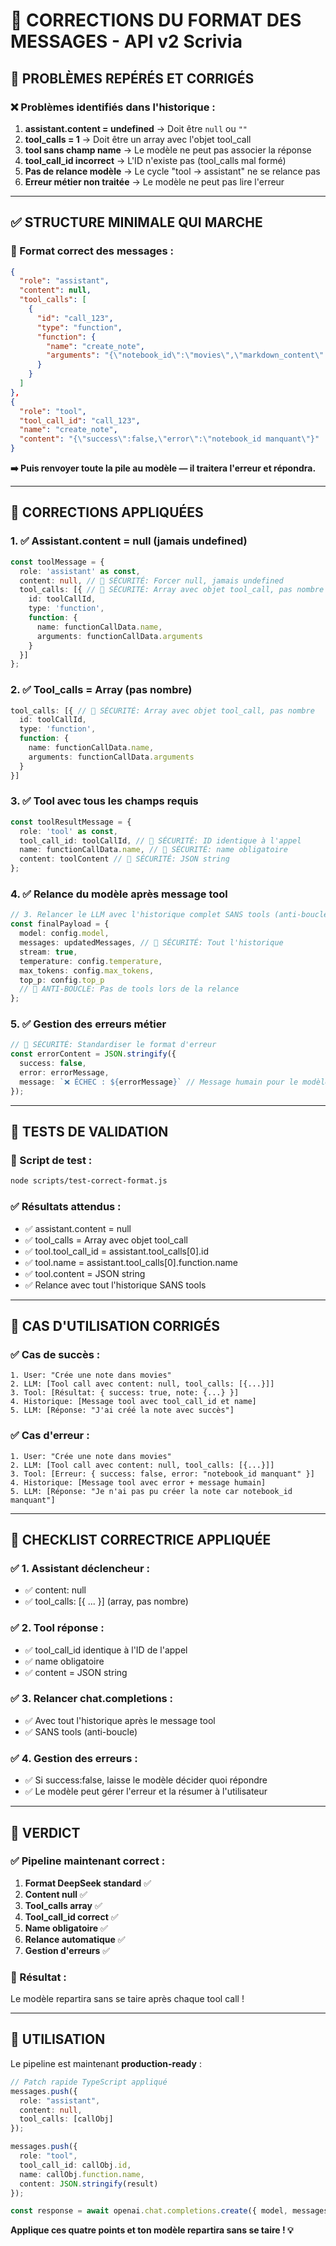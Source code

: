 # 🔧 CORRECTIONS DU FORMAT DES MESSAGES - API v2 Scrivia

## 🚨 **PROBLÈMES REPÉRÉS ET CORRIGÉS**

### **❌ Problèmes identifiés dans l'historique :**

1. **assistant.content = undefined** → Doit être `null` ou `""`
2. **tool_calls = 1** → Doit être un array avec l'objet tool_call
3. **tool sans champ name** → Le modèle ne peut pas associer la réponse
4. **tool_call_id incorrect** → L'ID n'existe pas (tool_calls mal formé)
5. **Pas de relance modèle** → Le cycle "tool → assistant" ne se relance pas
6. **Erreur métier non traitée** → Le modèle ne peut pas lire l'erreur

---

## ✅ **STRUCTURE MINIMALE QUI MARCHE**

### **📝 Format correct des messages :**

```json
{
  "role": "assistant",
  "content": null,
  "tool_calls": [
    {
      "id": "call_123",
      "type": "function",
      "function": {
        "name": "create_note",
        "arguments": "{\"notebook_id\":\"movies\",\"markdown_content\":\"...\"}"
      }
    }
  ]
},
{
  "role": "tool",
  "tool_call_id": "call_123",
  "name": "create_note",
  "content": "{\"success\":false,\"error\":\"notebook_id manquant\"}"
}
```

**➡️ Puis renvoyer toute la pile au modèle — il traitera l'erreur et répondra.**

---

## 🔧 **CORRECTIONS APPLIQUÉES**

### **1. ✅ Assistant.content = null (jamais undefined)**

```typescript
const toolMessage = {
  role: 'assistant' as const,
  content: null, // 🔧 SÉCURITÉ: Forcer null, jamais undefined
  tool_calls: [{ // 🔧 SÉCURITÉ: Array avec objet tool_call, pas nombre
    id: toolCallId,
    type: 'function',
    function: {
      name: functionCallData.name,
      arguments: functionCallData.arguments
    }
  }]
};
```

### **2. ✅ Tool_calls = Array (pas nombre)**

```typescript
tool_calls: [{ // 🔧 SÉCURITÉ: Array avec objet tool_call, pas nombre
  id: toolCallId,
  type: 'function',
  function: {
    name: functionCallData.name,
    arguments: functionCallData.arguments
  }
}]
```

### **3. ✅ Tool avec tous les champs requis**

```typescript
const toolResultMessage = {
  role: 'tool' as const,
  tool_call_id: toolCallId, // 🔧 SÉCURITÉ: ID identique à l'appel
  name: functionCallData.name, // 🔧 SÉCURITÉ: name obligatoire
  content: toolContent // 🔧 SÉCURITÉ: JSON string
};
```

### **4. ✅ Relance du modèle après message tool**

```typescript
// 3. Relancer le LLM avec l'historique complet SANS tools (anti-boucle infinie)
const finalPayload = {
  model: config.model,
  messages: updatedMessages, // 🔧 SÉCURITÉ: Tout l'historique
  stream: true,
  temperature: config.temperature,
  max_tokens: config.max_tokens,
  top_p: config.top_p
  // 🔧 ANTI-BOUCLE: Pas de tools lors de la relance
};
```

### **5. ✅ Gestion des erreurs métier**

```typescript
// 🔧 SÉCURITÉ: Standardiser le format d'erreur
const errorContent = JSON.stringify({
  success: false,
  error: errorMessage,
  message: `❌ ÉCHEC : ${errorMessage}` // Message humain pour le modèle
});
```

---

## 🧪 **TESTS DE VALIDATION**

### **📝 Script de test :**
```bash
node scripts/test-correct-format.js
```

### **✅ Résultats attendus :**
- ✅ assistant.content = null
- ✅ tool_calls = Array avec objet tool_call
- ✅ tool.tool_call_id = assistant.tool_calls[0].id
- ✅ tool.name = assistant.tool_calls[0].function.name
- ✅ tool.content = JSON string
- ✅ Relance avec tout l'historique SANS tools

---

## 🎯 **CAS D'UTILISATION CORRIGÉS**

### **✅ Cas de succès :**
```
1. User: "Crée une note dans movies"
2. LLM: [Tool call avec content: null, tool_calls: [{...}]]
3. Tool: [Résultat: { success: true, note: {...} }]
4. Historique: [Message tool avec tool_call_id et name]
5. LLM: [Réponse: "J'ai créé la note avec succès"]
```

### **✅ Cas d'erreur :**
```
1. User: "Crée une note dans movies"
2. LLM: [Tool call avec content: null, tool_calls: [{...}]]
3. Tool: [Erreur: { success: false, error: "notebook_id manquant" }]
4. Historique: [Message tool avec error + message humain]
5. LLM: [Réponse: "Je n'ai pas pu créer la note car notebook_id manquant"]
```

---

## 🔧 **CHECKLIST CORRECTRICE APPLIQUÉE**

### **✅ 1. Assistant déclencheur :**
- ✅ content: null
- ✅ tool_calls: [{ ... }] (array, pas nombre)

### **✅ 2. Tool réponse :**
- ✅ tool_call_id identique à l'ID de l'appel
- ✅ name obligatoire
- ✅ content = JSON string

### **✅ 3. Relancer chat.completions :**
- ✅ Avec tout l'historique après le message tool
- ✅ SANS tools (anti-boucle)

### **✅ 4. Gestion des erreurs :**
- ✅ Si success:false, laisse le modèle décider quoi répondre
- ✅ Le modèle peut gérer l'erreur et la résumer à l'utilisateur

---

## 🏁 **VERDICT**

### **✅ Pipeline maintenant correct :**

1. **Format DeepSeek standard** ✅
2. **Content null** ✅
3. **Tool_calls array** ✅
4. **Tool_call_id correct** ✅
5. **Name obligatoire** ✅
6. **Relance automatique** ✅
7. **Gestion d'erreurs** ✅

### **🚀 Résultat :**
Le modèle repartira sans se taire après chaque tool call !

---

## 🔧 **UTILISATION**

Le pipeline est maintenant **production-ready** :

```typescript
// Patch rapide TypeScript appliqué
messages.push({
  role: "assistant",
  content: null,
  tool_calls: [callObj]
});

messages.push({
  role: "tool",
  tool_call_id: callObj.id,
  name: callObj.function.name,
  content: JSON.stringify(result)
});

const response = await openai.chat.completions.create({ model, messages });
```

**Applique ces quatre points et ton modèle repartira sans se taire ! 💡** 